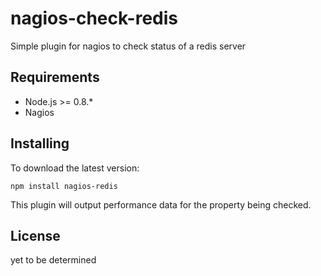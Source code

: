 # nagios-check-redis
Simple plugin for nagios to check status of a redis server

## Requirements

- Node.js >= 0.8.*
- Nagios

## Installing

To download the latest version:

    npm install nagios-redis

This plugin will output performance data for the property being checked.

## License

yet to be determined
